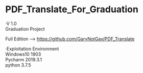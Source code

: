 # PDF_Translate_For_Graduation     
·V 1.0    
Graduation Project    

Full Edition --> https://github.com/GaryNotGay/PDF_Translate    

·Exploitation Environment    
Windows10 1903    
Pycharm 2019.3.1    
python 3.7.5    
